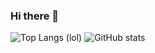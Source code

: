 ### Hi there 👋

<!--
**preetishmadalia/preetishmadalia** is a ✨ _special_ ✨ repository because its `README.md` (this file) appears on your GitHub profile.

Here are some ideas to get you started:

- 🔭 I’m currently working on ...
- 🌱 I’m currently learning ...
- 👯 I’m looking to collaborate on ...
- 🤔 I’m looking for help with ...
- 💬 Ask me about ...
- 📫 How to reach me: ...
- 😄 Pronouns: ...
- ⚡ Fun fact: ...
-->

![Top Langs (lol)](https://github-readme-stats.vercel.app/api/top-langs/?username=preetishmadalia&hide=html)
![GitHub stats](https://github-readme-stats.vercel.app/api?username=preetishmadalia&show_icons=true&count_private=true&line_height=40)

